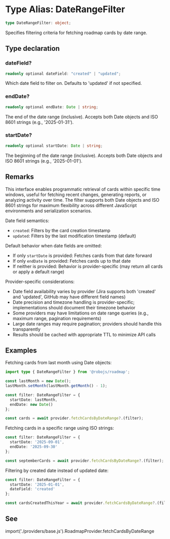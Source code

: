 # Type Alias: DateRangeFilter

```ts
type DateRangeFilter: object;
```

Specifies filtering criteria for fetching roadmap cards by date range.

## Type declaration

### dateField?

```ts
readonly optional dateField: "created" | "updated";
```

Which date field to filter on.
Defaults to 'updated' if not specified.

### endDate?

```ts
readonly optional endDate: Date | string;
```

The end of the date range (inclusive).
Accepts both Date objects and ISO 8601 strings (e.g., '2025-01-31').

### startDate?

```ts
readonly optional startDate: Date | string;
```

The beginning of the date range (inclusive).
Accepts both Date objects and ISO 8601 strings (e.g., '2025-01-01').

## Remarks

This interface enables programmatic retrieval of cards within specific time windows, useful
for fetching recent changes, generating reports, or analyzing activity over time. The filter
supports both Date objects and ISO 8601 strings for maximum flexibility across different
JavaScript environments and serialization scenarios.

Date field semantics:
- `created`: Filters by the card creation timestamp
- `updated`: Filters by the last modification timestamp (default)

Default behavior when date fields are omitted:
- If only `startDate` is provided: Fetches cards from that date forward
- If only `endDate` is provided: Fetches cards up to that date
- If neither is provided: Behavior is provider-specific (may return all cards or apply a default range)

Provider-specific considerations:
- Date field availability varies by provider (Jira supports both 'created' and 'updated', GitHub may have different field names)
- Date precision and timezone handling is provider-specific; implementations should document their timezone behavior
- Some providers may have limitations on date range queries (e.g., maximum range, pagination requirements)
- Large date ranges may require pagination; providers should handle this transparently
- Results should be cached with appropriate TTL to minimize API calls

## Examples

Fetching cards from last month using Date objects:
```ts
import type { DateRangeFilter } from '@robojs/roadmap';

const lastMonth = new Date();
lastMonth.setMonth(lastMonth.getMonth() - 1);

const filter: DateRangeFilter = {
  startDate: lastMonth,
  endDate: new Date()
};

const cards = await provider.fetchCardsByDateRange?.(filter);
```

Fetching cards in a specific range using ISO strings:
```ts
const filter: DateRangeFilter = {
  startDate: '2025-09-01',
  endDate: '2025-09-30'
};

const septemberCards = await provider.fetchCardsByDateRange?.(filter);
```

Filtering by created date instead of updated date:
```ts
const filter: DateRangeFilter = {
  startDate: '2025-01-01',
  dateField: 'created'
};

const cardsCreatedThisYear = await provider.fetchCardsByDateRange?.(filter);
```

## See

import('./providers/base.js').RoadmapProvider.fetchCardsByDateRange
